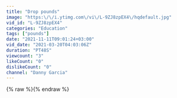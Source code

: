 ```yaml
---
title: "Drop pounds"
image: "https:\/\/i.ytimg.com\/vi\/L-9ZJ8zpEX4\/hqdefault.jpg"
vid_id: "L-9ZJ8zpEX4"
categories: "Education"
tags: ["pounds"]
date: "2021-11-11T09:01:24+03:00"
vid_date: "2021-03-20T04:03:06Z"
duration: "PT48S"
viewcount: "3"
likeCount: "0"
dislikeCount: "0"
channel: "Danny Garcia"
---
```

{% raw %}{% endraw %}
